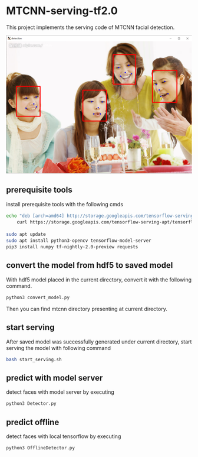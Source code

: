 # MTCNN-serving-tf2.0
This project implements the serving code of MTCNN facial detection.

![result](pics/result.png)

## prerequisite tools
install prerequisite tools with the following cmds

```bash
echo "deb [arch=amd64] http://storage.googleapis.com/tensorflow-serving-apt stable tensorflow-model-server tensorflow-model-server-universal" | sudo tee /etc/apt/sources.list.d/tensorflow-serving.list && \
	curl https://storage.googleapis.com/tensorflow-serving-apt/tensorflow-serving.release.pub.gpg | sudo apt-key add -

sudo apt update
sudo apt install python3-opencv tensorflow-model-server
pip3 install numpy tf-nightly-2.0-preview requests
```

## convert the model from hdf5 to saved model

With hdf5 model placed in the current directory, convert it with the following command.

```python
python3 convert_model.py
```

Then you can find mtcnn directory presenting at current directory.

## start serving

After saved model was successfully generated under current directory, start serving the model with following command

```bash
bash start_serving.sh
```

## predict with model server

detect faces with model server by executing

```bash
python3 Detector.py
```

## predict offline

detect faces with local tensorflow by executing

```bash
python3 OfflineDetector.py
```
